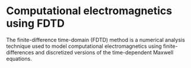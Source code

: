 # Computational electromagnetics using FDTD

The finite-difference time-domain (FDTD) method is a numerical analysis technique used to model computational electromagnetics using finite-differences and discretized versions of the time-dependent Maxwell equations.
